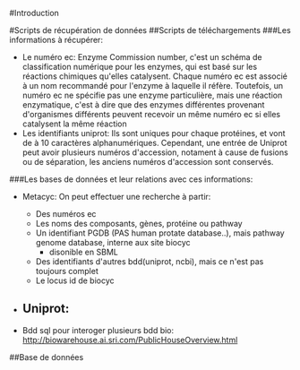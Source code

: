 #Introduction


#Scripts de récupération de données
##Scripts de téléchargements
###Les informations à récupérer:
- Le numéro ec: Enzyme Commission number, c'est un schéma de classification numérique pour les enzymes, qui est basé
sur les réactions chimiques qu'elles catalysent. Chaque numéro ec est associé à un nom recommandé pour l'enzyme à 
laquelle il réfère.
Toutefois, un numéro ec ne spécifie pas une enzyme particulière, mais une réaction enzymatique, c'est à dire que des 
enzymes différentes provenant d'organismes différents peuvent recevoir un même numéro ec si elles catalysent la même 
réaction
- Les identifiants uniprot: Ils sont uniques pour chaque protéines, et vont de à 10 caractères alphanumériques. 
Cependant, une entrée de Uniprot peut avoir plusieurs numéros d'accession, notament à cause de fusions ou de séparation, 
les anciens numéros d'accession sont conservés.

###Les bases de données et leur relations avec ces informations:
- Metacyc: On peut effectuer une recherche à partir:
    - Des numéros ec
    - Les noms des composants, gènes, protéine ou pathway
    - Un identifiant PGDB (PAS human protate database..), mais pathway genome database, interne aux site biocyc
        - disonible en SBML
    - Des identifiants d'autres bdd(uniprot, ncbi), mais ce n'est pas toujours complet
    - Le locus id de biocyc
    
- Uniprot: 
    - 
- Bdd sql pour interoger plusieurs bdd bio: http://biowarehouse.ai.sri.com/PublicHouseOverview.html
    

##Base de données
